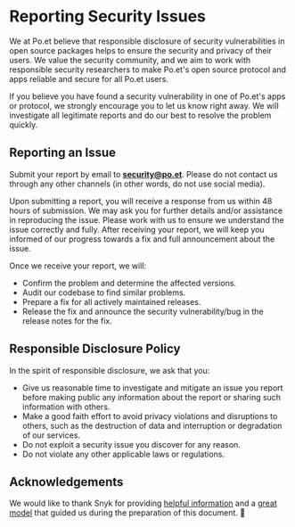 # Reporting Security Issues

We at Po.et believe that responsible disclosure of security vulnerabilities in open source packages helps to ensure the security and privacy of their users. We value the security community, and we aim to work with responsible security researchers to make Po.et's open source protocol and apps reliable and secure for all Po.et users.

If you believe you have found a security vulnerability in one of Po.et's apps or protocol, we strongly encourage you to let us know right away. We will investigate all legitimate reports and do our best to resolve the problem quickly.

## Reporting an Issue

Submit your report by email to **security@po.et**. Please do not contact us through any other channels (in other words, do not use social media).

Upon submitting a report, you will receive a response from us within 48 hours of submission. We may ask you for further details and/or assistance in reproducing the issue. Please work with us to ensure we understand the issue correctly and fully. After receiving your report, we will keep you informed of our progress towards a fix and full announcement about the issue.

Once we receive your report, we will:

  * Confirm the problem and determine the affected versions.
  * Audit our codebase to find similar problems.
  * Prepare a fix for all actively maintained releases.
  * Release the fix and announce the security vulnerability/bug in the release notes for the fix.

## Responsible Disclosure Policy

In the spirit of responsible disclosure, we ask that you:

  * Give us reasonable time to investigate and mitigate an issue you report before making public any information about the report or sharing such information with others.
  * Make a good faith effort to avoid privacy violations and disruptions to others, such as the destruction of data and interruption or degradation of our services.
  * Do not exploit a security issue you discover for any reason.
  * Do not violate any other applicable laws or regulations.

## Acknowledgements

We would like to thank Snyk for providing [helpful information](https://snyk.io/blog/ten-git-hub-security-best-practices) and a [great model](https://github.com/snyk/snyk/blob/master/SECURITY.md) that guided us during the preparation of this document. 🙇
